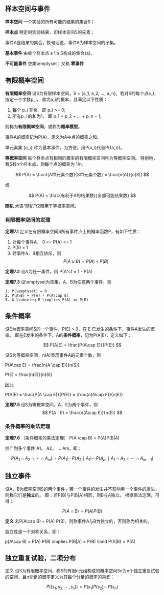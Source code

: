 ## 样本空间与事件

**样本空间** 一个实验的所有可能的结果的集合S；

**样本点** 特定的实验结果，即样本空间S的元素；

事件A是结果的集合，换句话说，事件A为样本空间的子集。

**基本事件** 由单个样本点 a \in S构成的集合{a}。

**不可能事件** 空集\emptyset；又称 **零事件**

## 有限概率空间

**有限概率空间** 设S为有限样本空间，S = {a_1, a_2, ..., a_n}，若对S的每个点a_i，指定一个字数p_i，
称为a_i的概率，且满足以下性质：

  1. 每个 p_i 非负，即 p_i >= 0;
  2. 所有p_i 的和为1， 即 p_1 + p_2 + ... + p_n = 1;

则称为**有限概率空间**，或称为**概率模型**。

事件A的概率记为P(A)，定义为A中点的概率之和。

单元素集 {a_i} 称为基本事件，为方便，用P(a_i)代替P({a_i})。

**等概率空间** 每个样本点有相同的概率的有限概率空间称为等概率空间。
特别地，若S有n个样本点，则每个点的概率为 1/n。

$$
P(A) = \fract{A中元素个数}{S中元素个数} = \frac{n(A)}{n(S)}
$$

或

$$
P(A) = \frac{有利于A的结果数}{全部可能结果数}
$$

**随机** 术语“随机”仅限用于等概率空间。

### 有限概率空间的定理

**定理7.1** 定义在有限概率空间S所有事件点上的概率函数P，有如下性质：

  1. 对每个事件A， 0 <= P(A) <= 1
  2. P(S) = 1
  3. 若事件A、B相互排斥，则
     $$
     P(A\cup B) = P(A) + P(B)
     $$

**定理7.2** 设A为任一事件，则 P(A^c) = 1 - P(A)

**定理7.3** 设\emptyset为空集，A、B为任意两个事件，则

    1. P(\emptyset) = 0
    2. P(A\B) = P(A) - P(A\cap B)
    3. A \subseteq B \implies P(A) <= P(B)

## 条件概率

设E为概率空间S的一个事件，P(E) > 0，在 E 已发生的条件下，事件A发生的概率。
即在E发生的条件下，A的**条件概率**，记为P(A|E)，定义如下：

$$
P(A|E) = \frac{P(A\cap E)}{P(E)}
$$

设S为等概率空间，n(A)表示事件A的元素个数，则

P(A\cap E) = \frac{n(A \cap E)}{n(S)}

P(E) = \frac{n(E)}{n(S)}

因此

P(A|E) = \frac{P(A \cap E)}{P(E)} = \frac{n(A\cap E)}{n(E)}

**定理7.5** 设S为等概率空间，A，E为两个事件，则
$$
P(A | E) = \frac{n(A\cap E)}{n(E)}
$$

### 条件概率的乘法定理

**定理7.6** （条件概率的乘法定理） P(A \cap B) = P(A)P(B|A)

推广到多个事件 A1， A2， ... Am，即：

$$
P(A_1 \cap A_2 \cap \cdots \cap A_m)
= P(A_1) \cdot P(A_2 \mid A_1) \cdots P(A_m \mid A_1 \cap A_2 \cap \cdots \cap A_{m - 1})
$$

## 独立事件

设A，B为概率空间S的两个事件，若一个事件的发生并不影响另一个事件的发生，则称它们是**独立**的。
即：若P(B)与P(B|A)相同，则B与A独立。
根据乘法定理，可得：

$$
P(A\cap B) = P(A) P(B)
$$

**定义** 若P(A\cap B) = P(A) P(B)，则称事件A与B为独立的，否则称为相关的。

独立性是一个对称关系，即：

p(A\cap B) = P(A) P(B) \implies P(B|A) = P(B) \land P(A|B) = P(A)

## 独立重复试验，二项分布

定义 设S为有限概率空间，称S的有限n元组构成的概率空间Sn为n个独立重复试验的空间，且n元组的概率定义为其每个分量的概率的乘积：

$$
P((s_1, s_2, \cdots, s_n)) = P(s_1)P(s_2)\cdots P(s_n)
$$
